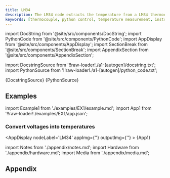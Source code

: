 ```yaml
---
title: LM34
description: The LM34 node extracts the temperature from a LM34 thermocouple.
keywords: [thermocouple, python control, temperature measurement, instrument, python, LM34]
---
```


[//]: # (Custom component imports)

import DocString from '@site/src/components/DocString';
import PythonCode from '@site/src/components/PythonCode';
import AppDisplay from '@site/src/components/AppDisplay';
import SectionBreak from '@site/src/components/SectionBreak';
import AppendixSection from '@site/src/components/AppendixSection';

[//]: # (Docstring)

import DocstringSource from '!!raw-loader!./a1-[autogen]/docstring.txt';
import PythonSource from '!!raw-loader!./a1-[autogen]/python_code.txt';

<DocString>{DocstringSource}</DocString>
<PythonCode GLink='IO/ANALOG_SENSORS/THERMOCOUPLES/LM34/LM34.py'>{PythonSource}</PythonCode>

<SectionBreak />

[//]: # (Examples)

## Examples

import Example1 from './examples/EX1/example.md';
import App1 from '!!raw-loader!./examples/EX1/app.json';

### Convert voltages into temperatures

<AppDisplay
    nodeLabel='LM34'
    appImg={''}
    outputImg={''}
    >
    {App1}
</AppDisplay>

<Example1 />

<SectionBreak />  

[//]: # (Appendix)

import Notes from './appendix/notes.md';
import Hardware from './appendix/hardware.md';
import Media from './appendix/media.md';

## Appendix

<AppendixSection index={0} folderPath='nodes/IO/ANALOG_SENSORS/THERMOCOUPLES/LM34/appendix/'><Notes /></AppendixSection>
<AppendixSection index={1} folderPath='nodes/IO/ANALOG_SENSORS/THERMOCOUPLES/LM34/appendix/'><Hardware /></AppendixSection>
<AppendixSection index={2} folderPath='nodes/IO/ANALOG_SENSORS/THERMOCOUPLES/LM34/appendix/'><Media /></AppendixSection>

<!--Add Button here-->